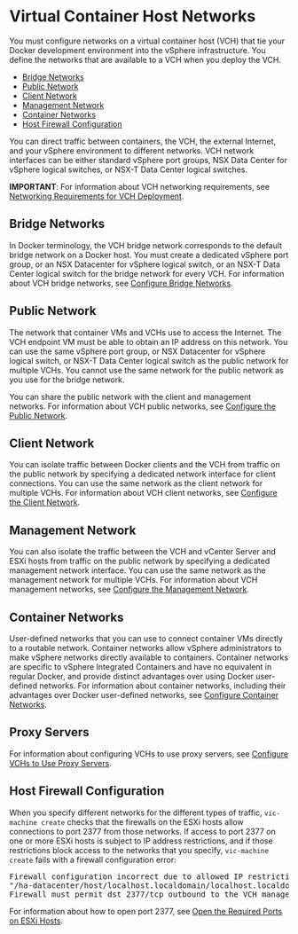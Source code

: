 # Virtual Container Host Networks #

You must configure networks on a virtual container host (VCH) that tie your Docker development environment into the vSphere infrastructure. You define the networks that are available to a VCH when you deploy the VCH.

- [Bridge Networks](#bridge) 
- [Public Network](#public) 
- [Client Network](#client) 
- [Management Network](#mgmt) 
- [Container Networks](#container) 
- [Host Firewall Configuration](#firewall)

You can direct traffic between containers, the VCH, the external Internet, and your vSphere environment to different networks. VCH network interfaces can be either standard vSphere port groups, NSX Data Center for vSphere logical switches, or NSX-T Data Center logical switches. 

**IMPORTANT**: For information about VCH networking requirements, see [Networking Requirements for VCH Deployment](network_reqs.md#vchnetworkreqs).

## Bridge Networks <a id="bridge"></a>

In Docker terminology, the VCH bridge network corresponds to the default bridge network on a Docker host. You must create a dedicated vSphere port group, or an NSX Datacenter for vSphere logical switch, or an NSX-T Data Center logical switch for the bridge network for every VCH. For information about VCH bridge networks, see [Configure Bridge Networks](bridge_network.md).

## Public Network <a id="public"></a>

The network that container VMs and VCHs use to access the Internet. The VCH endpoint VM must be able to obtain an IP address on this network. You can use the same vSphere port group, or NSX Datacenter for vSphere logical switch, or NSX-T Data Center logical switch as the public network for multiple VCHs. You cannot use the same network for the public network as you use for the bridge network.

You can share the public network with the client and management networks. For information about VCH public networks, see [Configure the Public Network](public_network.md).

## Client Network <a id="client"></a>

You can isolate traffic between Docker clients and the VCH from traffic on the public network by specifying a dedicated network interface for client connections. You can use the same network as the client network for multiple VCHs. For information about VCH client networks, see [Configure the Client Network](client_network.md).

## Management Network <a id="mgmt"></a>

You can also isolate the traffic between the VCH and vCenter Server and ESXi hosts from traffic on the public network by specifying a dedicated management network interface. You can use the same network as the management network for multiple VCHs. For information about VCH management networks, see [Configure the Management Network](mgmt_network.md).

## Container Networks <a id="container"></a>

User-defined networks that you can use to connect container VMs directly to a routable network. Container networks allow vSphere administrators to make vSphere networks directly available to containers. Container networks are specific to vSphere Integrated Containers and have no equivalent in regular Docker, and provide distinct advantages over using Docker user-defined networks. For information about container networks, including their advantages over Docker user-defined networks, see [Configure Container Networks](container_networks.md).

## Proxy Servers <a id="proxy"></a>

For information about configuring VCHs to use proxy servers, see [Configure VCHs to Use Proxy Servers](vch_proxy.md).

## Host Firewall Configuration <a id="firewall"></a>

When you specify different networks for the different types of traffic, `vic-machine create` checks that the firewalls on the ESXi hosts allow connections to port 2377 from those networks. If access to port 2377 on one or more ESXi hosts is subject to IP address restrictions, and if those restrictions block access to the networks that you specify, `vic-machine create` fails with a firewall configuration error:
<pre>Firewall configuration incorrect due to allowed IP restrictions on hosts: 
"/ha-datacenter/host/localhost.localdomain/localhost.localdomain" 
Firewall must permit dst 2377/tcp outbound to the VCH management interface
</pre>

For information about how to open port 2377, see [Open the Required Ports on ESXi Hosts](open_ports_on_hosts.md).